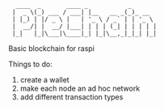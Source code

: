 
      ____  _       ____ _           _       
     |  _ \(_) ___ / ___| |__   __ _(_)_ __  
     | |_) | |/ _ \ |   | '_ \ / _` | | '_ \ 
     |  __/| |  __/ |___| | | | (_| | | | | |
     |_|   |_|\___|\____|_| |_|\__,_|_|_| |_|
                                             

Basic blockchain for raspi

Things to do:
1. create a wallet
2. make each node an ad hoc network
3. add different transaction types 
